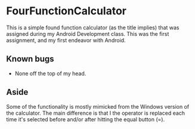 # FourFunctionCalculator
This is a simple found function calculator (as the title implies) that was assigned during my Android Development class. This was the first assignment, and my first endeavor with Android.

## Known bugs
- None off the top of my head.

## Aside
Some of the functionality is mostly mimicked from the Windows version of the calculator. The main difference is that I the operator is replaced each time it's selected before and/or after hitting the equal button (=).
